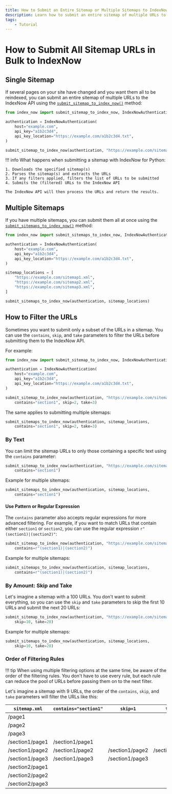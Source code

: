 ```yaml
---
title: How to Submit an Entire Sitemap or Multiple Sitemaps to IndexNow
description: Learn how to submit an entire sitemap of multiple URLs to the IndexNow API to get your website indexed faster by search engines. Includes code examples for beginners and advanced users.
tags:
    - Tutorial
---
```


# How to Submit All Sitemap URLs in Bulk to IndexNow
## Single Sitemap
If several pages on your site have changed and you want them all to be reindexed, you can submit an entire sitemap of multiple URLs to the IndexNow API using the [`submit_sitemap_to_index_now()`](../../reference/methods/submit-sitemap.md) method:

```python linenums="1" hl_lines="9"
from index_now import submit_sitemap_to_index_now, IndexNowAuthentication

authentication = IndexNowAuthentication(
    host="example.com",
    api_key="a1b2c3d4",
    api_key_location="https://example.com/a1b2c3d4.txt",
)

submit_sitemap_to_index_now(authentication, "https://example.com/sitemap.xml")
```

!!! info
    What happens when submitting a sitemap with IndexNow for Python:

    1. Downloads the specified sitemap(s)
    2. Parses the sitemap(s) and extracts the URLs
    3. If any filters applied, filters the list of URLs to be submitted
    4. Submits the (filtered) URLs to the IndexNow API

    The IndexNow API will then process the URLs and return the results.

## Multiple Sitemaps
If you have multiple sitemaps, you can submit them all at once using the [`submit_sitemaps_to_index_now()`](../../reference/methods/submit-multiple-sitemaps.md) method:

```python linenums="1" hl_lines="9-15"
from index_now import submit_sitemaps_to_index_now, IndexNowAuthentication

authentication = IndexNowAuthentication(
    host="example.com",
    api_key="a1b2c3d4",
    api_key_location="https://example.com/a1b2c3d4.txt",
)

sitemap_locations = [
    "https://example.com/sitemap1.xml",
    "https://example.com/sitemap2.xml",
    "https://example.com/sitemap3.xml",
]

submit_sitemaps_to_index_now(authentication, sitemap_locations)
```

## How to Filter the URLs
Sometimes you want to submit only a subset of the URLs in a sitemap. You can use the `contains`, `skip`, and `take` parameters to filter the URLs before submitting them to the IndexNow API.

For example:

```python linenums="1" hl_lines="9-10"
from index_now import submit_sitemap_to_index_now, IndexNowAuthentication

authentication = IndexNowAuthentication(
    host="example.com",
    api_key="a1b2c3d4",
    api_key_location="https://example.com/a1b2c3d4.txt",
)

submit_sitemap_to_index_now(authentication, "https://example.com/sitemap.xml",
    contains="section1", skip=2, take=3)
```

The same applies to submitting multiple sitemaps:

```python linenums="15" hl_lines="1-2"
submit_sitemaps_to_index_now(authentication, sitemap_locations,
    contains="section1", skip=2, take=3)
```

### By Text
You can limit the sitemap URLs to only those containing a specific text using the `contains` parameter:

```python linenums="9" hl_lines="1-2" title=""
submit_sitemap_to_index_now(authentication, "https://example.com/sitemap.xml",
    contains="section1")
```

Example for multiple sitemaps:

```python linenums="15" hl_lines="1-2"
submit_sitemaps_to_index_now(authentication, sitemap_locations,
    contains="section1")
```

#### Use Pattern or Regular Expression
The `contains` parameter also accepts regular expressions for more advanced filtering. For example, if you want to match URLs that contain either `section1` or `section2`, you can use the regular expression `r"(section1)|(section2)"`:

```python linenums="9" hl_lines="1-2" title=""
submit_sitemap_to_index_now(authentication, "https://example.com/sitemap.xml",
    contains=r"(section1)|(section2)")
```

Example for multiple sitemaps:

```python linenums="15" hl_lines="1-2"
submit_sitemaps_to_index_now(authentication, sitemap_locations,
    contains=r"(section1)|(section2)")
```

### By Amount: Skip and Take
Let's imagine a sitemap with a 100 URLs. You don't want to submit everything, so you can use the `skip` and `take` parameters to skip the first 10 URLs and submit the next 20 URLs:

```python linenums="9" hl_lines="1-2" title=""
submit_sitemap_to_index_now(authentication, "https://example.com/sitemap.xml",
    skip=10, take=20)
```

Example for multiple sitemaps:

```python linenums="15" hl_lines="1-2"
submit_sitemaps_to_index_now(authentication, sitemap_locations,
    skip=10, take=20)
```

### Order of Filtering Rules
!!! tip
    When using multiple filtering options at the same time, be aware of the order of the filtering rules. You don't have to use every rule, but each rule can reduce the pool of URLs before passing them on to the next filter.

Let's imagine a sitemap with 9 URLs, the order of the `contains`, `skip`, and `take` parameters will filter the URLs like this:

| `sitemap.xml`   | `contains="section1"` | `skip=1`        | `take=1`        |
| --------------- | --------------------- | --------------- | --------------- |
| /page1          |                       |                 |                 |
| /page2          |                       |                 |                 |
| /page3          |                       |                 |                 |
| /section1/page1 | /section1/page1       |                 |                 |
| /section1/page2 | /section1/page2       | /section1/page2 | /section1/page2 |
| /section1/page3 | /section1/page3       | /section1/page3 |                 |
| /section2/page1 |                       |                 |                 |
| /section2/page2 |                       |                 |                 |
| /section2/page3 |                       |                 |                 |
